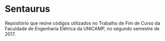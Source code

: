 # Sentaurus

Repósitório que reúne códigos utilizados no Trabalho de Fim de Curso da Faculdade de Engenharia Elétrica da UNICAMP, no segundo semestre de 2017.
